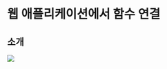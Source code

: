 # 웹 애플리케이션에서 함수 연결

## 소개 

![](https://dbcore-assets-public.s3.ap-northeast-2.amazonaws.com/tutorials/cloud-based-web-application-development/chapter01/images/Screen%20Shot%202021-01-16%20at%201.12.20%20PM.png)

